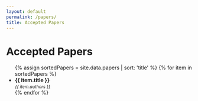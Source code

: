 ```yaml
---
layout: default
permalink: /papers/
title: Accepted Papers
---
```


# Accepted Papers 

<ul>
{% assign sortedPapers = site.data.papers | sort: 'title' %}
{% for item in sortedPapers %}
  <li><strong>{{ item.title }}</strong>
  <br/>
  <small><i>{{ item.authors }}</i></small></li>
{% endfor %}
</ul>
